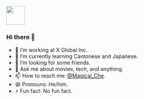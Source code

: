<img src="https://github.com/egoist/egoist/raw/master/balloon.gif" width="50">

### Hi there 👋

- 🔭 I’m working at X Global Inc.
- 🌱 I’m currently learning Cantonese and Japanese.
- 🤔 I’m looking for some friends.
- 💬 Ask me about movies, tech, and anything.
- 📫 How to reach me: [@Magical_Che](https://twitter.com/Magical_Che).
- 😄 Pronouns: He/him.
- ⚡ Fun fact: No fun fact.
